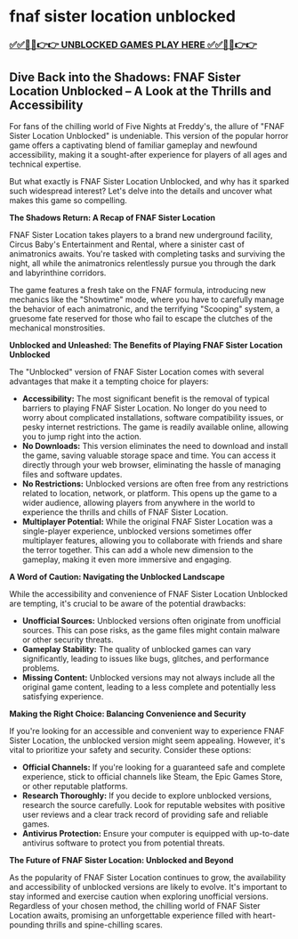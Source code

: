 # fnaf sister location unblocked

### [✅✅🔴🔴👉👉 UNBLOCKED GAMES PLAY HERE ✅✅🔴🔴👉👉](https://topstoryindia.com)

## Dive Back into the Shadows: FNAF Sister Location Unblocked – A Look at the Thrills and Accessibility

For fans of the chilling world of Five Nights at Freddy's, the allure of "FNAF Sister Location Unblocked" is undeniable. This version of the popular horror game offers a captivating blend of familiar gameplay and newfound accessibility, making it a sought-after experience for players of all ages and technical expertise. 

But what exactly is FNAF Sister Location Unblocked, and why has it sparked such widespread interest? Let's delve into the details and uncover what makes this game so compelling.

**The Shadows Return: A Recap of FNAF Sister Location**

FNAF Sister Location takes players to a brand new underground facility, Circus Baby's Entertainment and Rental, where a sinister cast of animatronics awaits. You're tasked with completing tasks and surviving the night, all while the animatronics relentlessly pursue you through the dark and labyrinthine corridors. 

The game features a fresh take on the FNAF formula, introducing new mechanics like the "Showtime" mode, where you have to carefully manage the behavior of each animatronic, and the terrifying "Scooping" system, a gruesome fate reserved for those who fail to escape the clutches of the mechanical monstrosities.

**Unblocked and Unleashed: The Benefits of Playing FNAF Sister Location Unblocked**

The "Unblocked" version of FNAF Sister Location comes with several advantages that make it a tempting choice for players:

* **Accessibility:** The most significant benefit is the removal of typical barriers to playing FNAF Sister Location. No longer do you need to worry about complicated installations, software compatibility issues, or pesky internet restrictions. The game is readily available online, allowing you to jump right into the action.
* **No Downloads:** This version eliminates the need to download and install the game, saving valuable storage space and time. You can access it directly through your web browser, eliminating the hassle of managing files and software updates.
* **No Restrictions:** Unblocked versions are often free from any restrictions related to location, network, or platform. This opens up the game to a wider audience, allowing players from anywhere in the world to experience the thrills and chills of FNAF Sister Location.
* **Multiplayer Potential:** While the original FNAF Sister Location was a single-player experience, unblocked versions sometimes offer multiplayer features, allowing you to collaborate with friends and share the terror together. This can add a whole new dimension to the gameplay, making it even more immersive and engaging.

**A Word of Caution: Navigating the Unblocked Landscape**

While the accessibility and convenience of FNAF Sister Location Unblocked are tempting, it's crucial to be aware of the potential drawbacks:

* **Unofficial Sources:** Unblocked versions often originate from unofficial sources. This can pose risks, as the game files might contain malware or other security threats. 
* **Gameplay Stability:** The quality of unblocked games can vary significantly, leading to issues like bugs, glitches, and performance problems. 
* **Missing Content:** Unblocked versions may not always include all the original game content, leading to a less complete and potentially less satisfying experience.

**Making the Right Choice: Balancing Convenience and Security**

If you're looking for an accessible and convenient way to experience FNAF Sister Location, the unblocked version might seem appealing. However, it's vital to prioritize your safety and security.  Consider these options:

* **Official Channels:** If you're looking for a guaranteed safe and complete experience, stick to official channels like Steam, the Epic Games Store, or other reputable platforms.
* **Research Thoroughly:** If you decide to explore unblocked versions, research the source carefully. Look for reputable websites with positive user reviews and a clear track record of providing safe and reliable games.
* **Antivirus Protection:** Ensure your computer is equipped with up-to-date antivirus software to protect you from potential threats.

**The Future of FNAF Sister Location: Unblocked and Beyond**

As the popularity of FNAF Sister Location continues to grow, the availability and accessibility of unblocked versions are likely to evolve. It's important to stay informed and exercise caution when exploring unofficial versions. Regardless of your chosen method, the chilling world of FNAF Sister Location awaits, promising an unforgettable experience filled with heart-pounding thrills and spine-chilling scares. 
